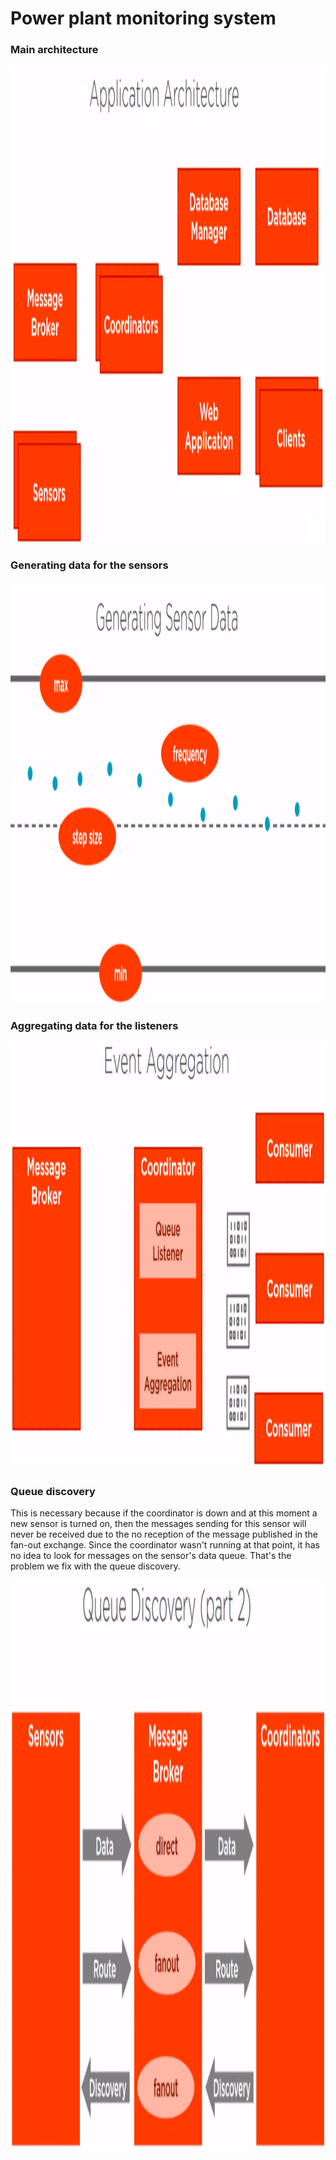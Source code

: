 # Power plant monitoring system

### Main architecture
<p align="center">
  <img height="763" src="./resources/architecture.png" alt="Main architecture">
</p>


### Generating data for the sensors
<p align="center">
  <img height="674" src="./resources/generating-sensor-data.png" alt="Generating data for the sensors">
</p>

### Aggregating data for the listeners
<p align="center">
  <img height="683" src="./resources/event-aggregation.png" alt="Aggregating data for the listeners">
</p>

### Queue discovery
This is necessary because if the coordinator is down and at this moment a new sensor is turned on,
then the messages sending for this sensor will never be received due to the no reception of the 
message published in the fan-out exchange.
Since the coordinator wasn't running at that point, it has no idea to look for messages on the sensor's data queue.
That's the problem we fix with the queue discovery.  
<p align="center">
  <img height="914" src="./resources/queue-discovery.png" alt="Queue discovery">
</p>